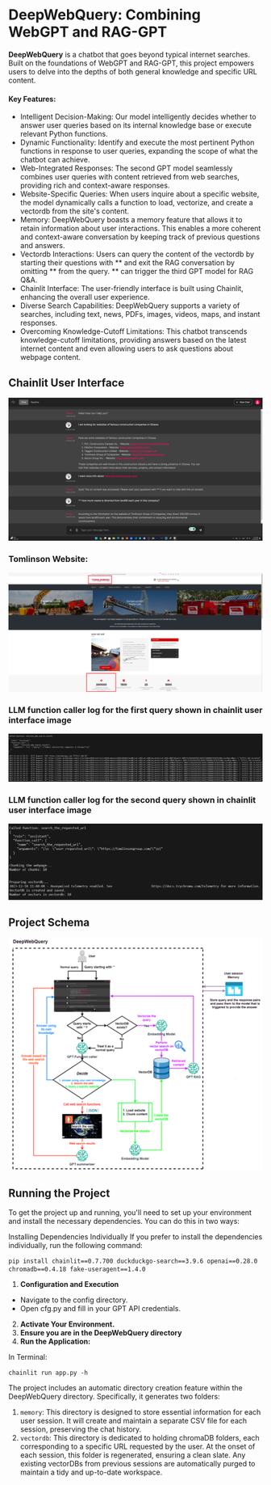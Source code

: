 # DeepWebQuery: Combining WebGPT and RAG-GPT

**DeepWebQuery** is a chatbot that goes beyond typical internet searches. Built on the foundations of WebGPT and RAG-GPT, this project empowers users to delve into the depths of both general knowledge and specific URL content.

#### Key Features:
* Intelligent Decision-Making: Our model intelligently decides whether to answer user queries based on its internal knowledge base or execute relevant Python functions.
* Dynamic Functionality: Identify and execute the most pertinent Python functions in response to user queries, expanding the scope of what the chatbot can achieve.
* Web-Integrated Responses: The second GPT model seamlessly combines user queries with content retrieved from web searches, providing rich and context-aware responses.
* Website-Specific Queries: When users inquire about a specific website, the model dynamically calls a function to load, vectorize, and create a vectordb from the site's content.
* Memory: DeepWebQuery boasts a memory feature that allows it to retain information about user interactions. This enables a more coherent and context-aware conversation by keeping track of previous questions and answers.
* Vectordb Interactions: Users can query the content of the vectordb by starting their questions with ** and exit the RAG conversation by omitting ** from the query. ** can trigger the third GPT model for RAG Q&A.
* Chainlit Interface: The user-friendly interface is built using Chainlit, enhancing the overall user experience.
* Diverse Search Capabilities: DeepWebQuery supports a variety of searches, including text, news, PDFs, images, videos, maps, and instant responses.
* Overcoming Knowledge-Cutoff Limitations: This chatbot transcends knowledge-cutoff limitations, providing answers based on the latest internet content and even allowing users to ask questions about webpage content.

## Chainlit User Interface
<div align="center">
  <img src="images/DeepWebQuery UI.png" alt="UI">
</div>

### Tomlinson Website:
<div align="center">
  <img src="images/website.png" alt="website">
</div>

### LLM function caller log for the first query shown in chainlit user interface image 
<div align="center">
  <img src="images/first_query_log.png" alt="first_query_log">
</div>

### LLM function caller log for the second query shown in chainlit user interface image 
<div align="center">
  <img src="images/second_query_log.png" alt="second_query_log">
</div>

## Project Schema
<div align="center">
  <img src="images/DeepWebQuer_Schema.png" alt="Schema">
</div>

## Running the Project

To get the project up and running, you'll need to set up your environment and install the necessary dependencies. You can do this in two ways:

Installing Dependencies Individually
If you prefer to install the dependencies individually, run the following command:

```
pip install chainlit==0.7.700 duckduckgo-search==3.9.6 openai==0.28.0 chromadb==0.4.18 fake-useragent==1.4.0
```

1. **Configuration and Execution**
* Navigate to the config directory.
* Open cfg.py and fill in your GPT API credentials.
2. **Activate Your Environment.**
3. **Ensure you are in the DeepWebQuery directory**
4. **Run the Application:**

In Terminal:

```
chainlit run app.py -h
```

The project includes an automatic directory creation feature within the DeepWebQuery directory. Specifically, it generates two folders:

1. `memory`: This directory is designed to store essential information for each user session. It will create and maintain a separate CSV file for each session, preserving the chat history.
2. `vectordb`: This directory is dedicated to holding chromaDB folders, each corresponding to a specific URL requested by the user. At the onset of each session, this folder is regenerated, ensuring a clean slate. Any existing vectorDBs from previous sessions are automatically purged to maintain a tidy and up-to-date workspace.
